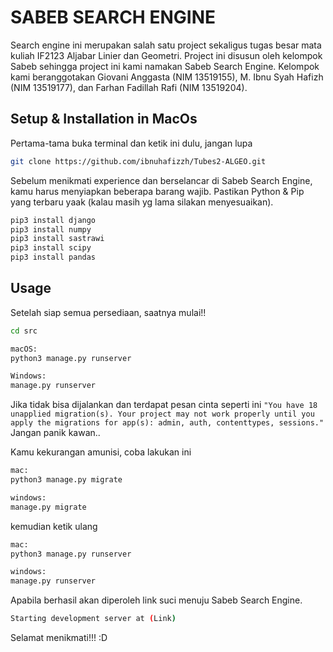 # SABEB  SEARCH  ENGINE

Search engine ini merupakan salah satu project sekaligus tugas besar mata kuliah IF2123 Aljabar Linier dan Geometri. Project ini disusun oleh kelompok Sabeb sehingga project ini kami namakan Sabeb Search Engine. Kelompok kami beranggotakan Giovani Anggasta (NIM 13519155), M. Ibnu Syah Hafizh (NIM 13519177), dan Farhan Fadillah Rafi (NIM 13519204).

## Setup & Installation in MacOs 

Pertama-tama buka terminal dan ketik ini dulu, jangan lupa

```bash
git clone https://github.com/ibnuhafizzh/Tubes2-ALGEO.git
```

Sebelum menikmati experience dan berselancar di Sabeb Search Engine, kamu harus menyiapkan beberapa barang wajib. Pastikan Python & Pip yang terbaru yaak (kalau masih yg lama silakan menyesuaikan).

```bash
pip3 install django
pip3 install numpy
pip3 install sastrawi
pip3 install scipy
pip3 install pandas
```

## Usage

Setelah siap semua persediaan, saatnya mulai!!

```bash
cd src

macOS:
python3 manage.py runserver

Windows:
manage.py runserver
```
Jika tidak bisa dijalankan dan terdapat pesan cinta seperti ini ```"You have 18 unapplied migration(s). Your project may not work properly until you apply the migrations for app(s): admin, auth, contenttypes, sessions."``` Jangan panik kawan..

Kamu kekurangan amunisi, coba lakukan ini

```bash
mac:
python3 manage.py migrate

windows:
manage.py migrate
```
kemudian ketik ulang  
```bash 
mac:
python3 manage.py runserver

windows:
manage.py runserver
```

Apabila berhasil akan diperoleh link suci menuju Sabeb Search Engine.

```bash
Starting development server at (Link)
```
Selamat menikmati!!! :D

